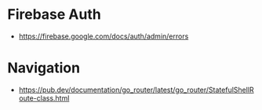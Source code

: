 # Firebase Auth
- https://firebase.google.com/docs/auth/admin/errors

# Navigation
- https://pub.dev/documentation/go_router/latest/go_router/StatefulShellRoute-class.html